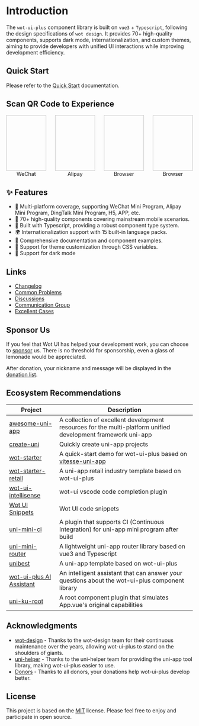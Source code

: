 # Introduction

The `wot-ui-plus` component library is built on `vue3` + `Typescript`, following the design specifications of `wot design`. It provides 70+ high-quality components, supports dark mode, internationalization, and custom themes, aiming to provide developers with unified UI interactions while improving development efficiency.

## Quick Start

Please refer to the [Quick Start](/en-US/guide/quick-use.html) documentation.

## Scan QR Code to Experience

<div style="display:flex;gap:24px">
<div style="display: inline-block;">
  <img style="width: 150px; height: 150px;" :src="WxQrcode" />
  <div style="text-align: center;">WeChat</div>
</div>

<div style="display: inline-block;">
  <img style="width: 150px; height: 150px;" :src="AlipayQrcode" />
  <div style="text-align: center;">Alipay</div>
</div>

<div style="display: inline-block;">
  <img style="width: 150px; height: 150px;" :src="H5Qrcode" />
  <div style="text-align: center;">Browser</div>
</div>

<div style="display: inline-block;">
  <img style="width: 150px; height: 150px;" :src="AndroidQrcode" />
  <div style="text-align: center;">Browser</div>
</div>
</div>

## ✨ Features

- 🎯 Multi-platform coverage, supporting WeChat Mini Program, Alipay Mini Program, DingTalk Mini Program, H5, APP, etc.
- 🚀 70+ high-quality components covering mainstream mobile scenarios.
- 💪 Built with Typescript, providing a robust component type system.
- 🌍 Internationalization support with 15 built-in language packs.
- 📖 Comprehensive documentation and component examples.
- 🎨 Support for theme customization through CSS variables.
- 🍭 Support for dark mode

## Links

- [Changelog](/en-US/guide/changelog)
- [Common Problems](/en-US/guide/common-problems)
- [Discussions](https://github.com/Moonofweisheng/wot-ui-plus/discussions)
- [Communication Group](/en-US/guide/join-group.html)
- [Excellent Cases](/en-US/guide/cases)

## Sponsor Us

If you feel that Wot UI has helped your development work, you can choose to [sponsor](/en-US/reward/reward.html) us. There is no threshold for sponsorship, even a glass of lemonade would be appreciated.

After donation, your nickname and message will be displayed in the [donation list](/en-US/reward/donor.html).

## Ecosystem Recommendations

| Project | Description |
| --- | --- |
| [awesome-uni-app](https://github.com/uni-helper/awesome-uni-app) | A collection of excellent development resources for the multi-platform unified development framework uni-app |
| [create-uni](https://github.com/uni-helper/create-uni) | Quickly create uni-app projects |
| [wot-starter](https://github.com/wot-ui/wot-starter) | A quick-start demo for wot-ui-plus based on [vitesse-uni-app](https://github.com/uni-helper/vitesse-uni-app) |
| [wot-starter-retail](https://github.com/Moonofweisheng/wot-starter-retail) | A uni-app retail industry template based on wot-ui-plus |
| [wot-ui-intellisense](https://github.com/wot-ui/wot-ui-intellisense) | wot-ui vscode code completion plugin |
| [Wot UI Snippets](https://marketplace.visualstudio.com/items?itemName=kiko.wot-ui-plus-snippets) | Wot UI code snippets |
| [uni-mini-ci](https://github.com/Moonofweisheng/uni-mini-ci) | A plugin that supports CI (Continuous Integration) for uni-app mini program after build |
| [uni-mini-router](https://github.com/Moonofweisheng/uni-mini-router) | A lightweight uni-app router library based on vue3 and Typescript |
| [unibest](https://github.com/unibest-tech/unibest) | A uni-app template based on wot-ui-plus |
| [wot-ui-plus AI Assistant](https://www.coze.cn/store/bot/7347916532258701363) | An intelligent assistant that can answer your questions about the wot-ui-plus component library |
| [uni-ku-root](https://github.com/uni-ku/root) | A root component plugin that simulates App.vue's original capabilities |

## Acknowledgments

- [wot-design](https://github.com/jd-ftf/wot-design-mini) - Thanks to the wot-design team for their continuous maintenance over the years, allowing wot-ui-plus to stand on the shoulders of giants.
- [uni-helper](https://github.com/uni-helper) - Thanks to the uni-helper team for providing the uni-app tool library, making wot-ui-plus easier to use.
- [Donors](https://wot-ui.cn/reward/donor.html) - Thanks to all donors, your donations help wot-ui-plus develop better.

## License

This project is based on the [MIT](https://en.wikipedia.org/wiki/MIT_License) license. Please feel free to enjoy and participate in open source.

<script setup>
import WxQrcode from '/wx.jpg'
import AlipayQrcode from '/alipay.png'
import H5Qrcode from '/h5.png'
import AndroidQrcode from '/android.png'
</script>